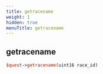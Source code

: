 ```yaml
---
title: getracename
weight: 1
hidden: true
menuTitle: getracename
---
```

## getracename
```perl
$quest->getracename(uint16 race_id)
```